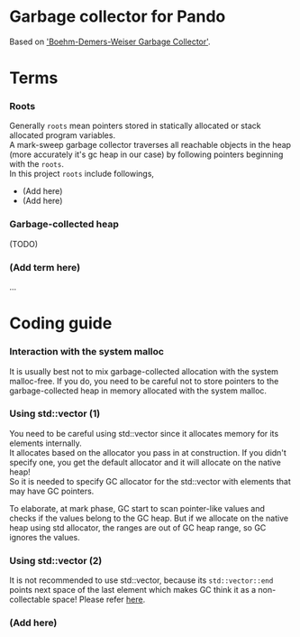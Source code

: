 # Garbage collector for Pando

Based on ['Boehm-Demers-Weiser Garbage Collector'](/bdwgc/README.md).

# Terms
### Roots
Generally `roots` mean pointers stored in statically allocated or stack allocated program variables.  
A mark-sweep garbage collector traverses all reachable objects in the heap (more accurately it's gc heap in our case) by following pointers beginning with the `roots`.  
In this project `roots` include followings,
* (Add here)
* (Add here)

### Garbage-collected heap
(TODO)

### (Add term here)
...

# Coding guide

### Interaction with the system malloc
It is usually best not to mix garbage-collected allocation with the system malloc-free. If you do, you need to be careful not to store pointers to the garbage-collected heap in memory allocated with the system malloc.


### Using std::vector (1)
You need to be careful using std::vector since it allocates memory for its elements internally.  
It allocates based on the allocator you pass in at construction. If you didn't specify one, you get the default allocator and it will allocate on the native heap!  
So it is needed to specify GC allocator for the std::vector with elements that may have GC pointers.  

To elaborate, at mark phase, GC start to scan pointer-like values and checks if the values belong to the GC heap. But if we allocate on the native heap using std allocator, the ranges are out of GC heap range, so GC ignores the values.

### Using std::vector (2)
It is not recommended to use std::vector, because its `std::vector::end` points next space of the last element which makes GC think it as a non-collectable space!
Please refer [here](http://en.cppreference.com/w/cpp/container/vector/end).


### (Add here)